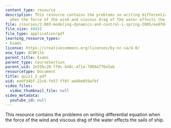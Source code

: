 ```yaml
---
content_type: resource
description: This resource contains the problems on writing differential equation
  when the force of the wind and viscous drag of the water effects the sails of ship.
file: /courses/2-003-modeling-dynamics-and-control-i-spring-2005/ee0fd4bf22c6fe57ff6fae60e059afbf_quiz1_2.pdf
file_size: 44431
file_type: application/pdf
learning_resource_types:
- Exams
license: https://creativecommons.org/licenses/by-nc-sa/4.0/
ocw_type: OCWFile
parent_title: Exams
parent_type: CourseSection
parent_uid: 1e55bc20-ff0c-b48c-471a-7869a776e5ab
resourcetype: Document
title: quiz1_2.pdf
uid: ee0fd4bf-22c6-fe57-ff6f-ae60e059afbf
video_files:
  video_thumbnail_file: null
video_metadata:
  youtube_id: null
---
```

This resource contains the problems on writing differential equation when the force of the wind and viscous drag of the water effects the sails of ship.